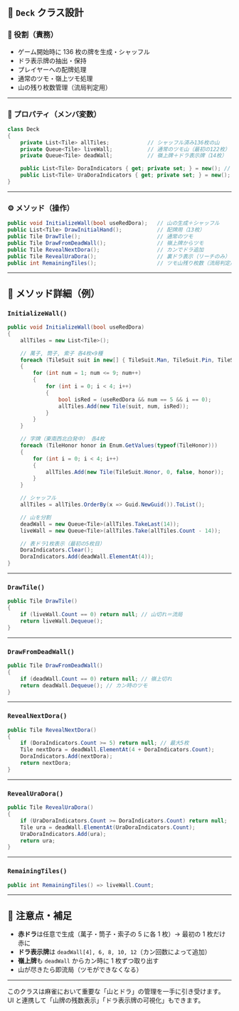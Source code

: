 ## 🧱 `Deck` クラス設計

### 📌 役割（責務）

- ゲーム開始時に 136 枚の牌を生成・シャッフル
- ドラ表示牌の抽出・保持
- プレイヤーへの配牌処理
- 通常のツモ・嶺上ツモ処理
- 山の残り枚数管理（流局判定用）

---

### 🧾 プロパティ（メンバ変数）

```csharp
class Deck
{
    private List<Tile> allTiles;            // シャッフル済み136枚の山
    private Queue<Tile> liveWall;           // 通常のツモ山（最初の122枚）
    private Queue<Tile> deadWall;           // 嶺上牌＋ドラ表示牌（14枚）

    public List<Tile> DoraIndicators { get; private set; } = new(); // 表ドラ
    public List<Tile> UraDoraIndicators { get; private set; } = new(); // 裏ドラ（リーチ時用）
}
```

---

### ⚙️ メソッド（操作）

```csharp
public void InitializeWall(bool useRedDora);   // 山の生成＋シャッフル
public List<Tile> DrawInitialHand();           // 配牌用（13枚）
public Tile DrawTile();                        // 通常のツモ
public Tile DrawFromDeadWall();                // 嶺上牌からツモ
public Tile RevealNextDora();                  // カンでドラ追加
public Tile RevealUraDora();                   // 裏ドラ表示（リーチのみ）
public int RemainingTiles();                   // ツモ山残り枚数（流局判定用）
```

---

## 🔧 メソッド詳細（例）

### `InitializeWall()`

```csharp
public void InitializeWall(bool useRedDora)
{
    allTiles = new List<Tile>();

    // 萬子, 筒子, 索子 各4枚×9種
    foreach (TileSuit suit in new[] { TileSuit.Man, TileSuit.Pin, TileSuit.Sou })
    {
        for (int num = 1; num <= 9; num++)
        {
            for (int i = 0; i < 4; i++)
            {
                bool isRed = (useRedDora && num == 5 && i == 0);
                allTiles.Add(new Tile(suit, num, isRed));
            }
        }
    }

    // 字牌（東南西北白発中） 各4枚
    foreach (TileHonor honor in Enum.GetValues(typeof(TileHonor)))
    {
        for (int i = 0; i < 4; i++)
        {
            allTiles.Add(new Tile(TileSuit.Honor, 0, false, honor));
        }
    }

    // シャッフル
    allTiles = allTiles.OrderBy(x => Guid.NewGuid()).ToList();

    // 山を分割
    deadWall = new Queue<Tile>(allTiles.TakeLast(14));
    liveWall = new Queue<Tile>(allTiles.Take(allTiles.Count - 14));

    // 表ドラ1枚表示（最初の5枚目）
    DoraIndicators.Clear();
    DoraIndicators.Add(deadWall.ElementAt(4));
}
```

---

### `DrawTile()`

```csharp
public Tile DrawTile()
{
    if (liveWall.Count == 0) return null; // 山切れ＝流局
    return liveWall.Dequeue();
}
```

---

### `DrawFromDeadWall()`

```csharp
public Tile DrawFromDeadWall()
{
    if (deadWall.Count == 0) return null; // 嶺上切れ
    return deadWall.Dequeue(); // カン時のツモ
}
```

---

### `RevealNextDora()`

```csharp
public Tile RevealNextDora()
{
    if (DoraIndicators.Count >= 5) return null; // 最大5枚
    Tile nextDora = deadWall.ElementAt(4 + DoraIndicators.Count);
    DoraIndicators.Add(nextDora);
    return nextDora;
}
```

---

### `RevealUraDora()`

```csharp
public Tile RevealUraDora()
{
    if (UraDoraIndicators.Count >= DoraIndicators.Count) return null;
    Tile ura = deadWall.ElementAt(UraDoraIndicators.Count);
    UraDoraIndicators.Add(ura);
    return ura;
}
```

---

### `RemainingTiles()`

```csharp
public int RemainingTiles() => liveWall.Count;
```

---

## 📌 注意点・補足

- **赤ドラ**は任意で生成（萬子・筒子・索子の 5 に各 1 枚）→ 最初の 1 枚だけ赤に
- **ドラ表示牌**は `deadWall[4], 6, 8, 10, 12`（カン回数によって追加）
- **嶺上牌**も `deadWall` からカン時に 1 枚ずつ取り出す
- 山が尽きたら即流局（ツモができなくなる）

---

このクラスは麻雀において重要な「山とドラ」の管理を一手に引き受けます。
UI と連携して「山牌の残数表示」「ドラ表示牌の可視化」もできます。
